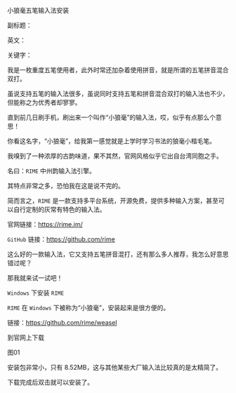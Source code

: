 小狼毫五笔输入法安装

副标题：

英文：

关键字：



我是一枚重度五笔使用者，此外时常还加杂着使用拼音，就是所谓的五笔拼音混合双打。

虽说支持五笔的输入法很多，虽说同时支持五笔和拼音混合双打的输入法也不少，但能称之为优秀者却寥寥。

直到前几日刷手机，刷出来一个叫作“小狼毫”的输入法，哎，似乎有点那么个意思！

你看这名字，“小狼毫”，给我第一感觉就是上学时学习书法的狼毫小楷毛笔。

我嗅到了一种浓厚的古韵味道，果不其然，官网风格似乎它出自台湾同胞之手。

名曰：`RIME` 中州韵输入法引擎。

其特点非常之多，恐怕我在这是说不完的。

简而言之，`RIME` 是一款支持多平台系统，开源免费，提供多种输入方案，甚至可以自行定制的灰常有特色的输入法。

官网链接：https://rime.im/

`GitHub` 链接：https://github.com/rime



这么好的一款输入法，它又支持五笔拼音混打，还有那么多人推荐，我怎么好意思错过呢？

那我就来试一试吧！



`Windows` 下安装 `RIME`

`RIME` 在 `Windows` 下被称为“小狼毫”，安装起来是很方便的。

链接：https://github.com/rime/weasel



到官网上下载

图01



安装包非常小，只有 8.52MB，这与其他某些大厂输入法比较真的是太精简了。

下载完成后双击就可以安装了。

